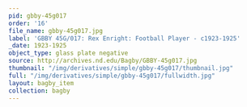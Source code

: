 ```yaml
---
pid: gbby-45g017
order: '16'
file_name: gbby-45g017.jpg
label: 'GBBY 45G/017: Rex Enright: Football Player - c1923-1925'
_date: 1923-1925
object_type: glass plate negative
source: http://archives.nd.edu/Bagby/GBBY-45g017.jpg
thumbnail: "/img/derivatives/simple/gbby-45g017/thumbnail.jpg"
full: "/img/derivatives/simple/gbby-45g017/fullwidth.jpg"
layout: bagby_item
collection: bagby
---
```

